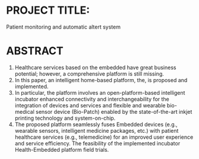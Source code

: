 # PROJECT TITLE: 
Patient monitoring and automatic altert system
# ABSTRACT  
1) Healthcare services based on the embedded have great business potential; however, a comprehensive platform is still missing. 
2) In this paper, an intelligent home-based platform, the, is proposed and implemented. 
3) In particular, the platform involves an open-platform-based intelligent incubator enhanced connectivity and interchangeability for the integration of devices and services and flexible and wearable bio-medical sensor device (Bio-Patch) enabled by the state-of-the-art inkjet printing technology and system-on-chip. 
4) The proposed platform seamlessly fuses Embedded devices (e.g., wearable sensors, intelligent medicine packages, etc.) with patient healthcare services (e.g., telemedicine) for an improved user experience and service efficiency. The feasibility of the implemented incubator Health-Embedded platform field trials.



